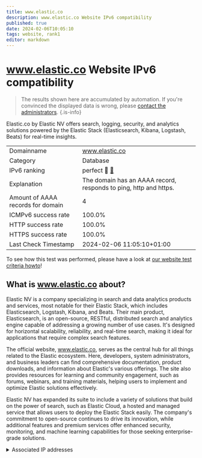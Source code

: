 ```yaml
---
title: www.elastic.co
description: www.elastic.co Website IPv6 compatibility
published: true
date: 2024-02-06T10:05:10
tags: website, rank1
editor: markdown
---
```


# www.elastic.co Website IPv6 compatibility

> The results shown here are accumulated by automation. If you're convinced the displayed data is wrong, please [contact the administrators](/howto/chat). 
{.is-info}

Elastic.co by Elastic NV offers search, logging, security, and analytics solutions powered by the Elastic Stack (Elasticsearch, Kibana, Logstash, Beats) for real-time insights.


|   |   |
| - | - |
| Domainname | www.elastic.co
| Category | Database |
| IPv6 ranking | perfect :1st_place_medal: [🔗](/howto/ranking) |
| Explanation | The domain has an AAAA record, responds to ping, http and https. |
| Amount of AAAA records for domain | 4 |
| ICMPv6 success rate | 100.0%|
| HTTP success rate | 100.0% |
| HTTPS success rate | 100.0% |
| Last Check Timestamp | 2024-02-06 11:05:10+01:00 |

To see how this test was performed, please have a look at [our website test criteria howto](/howto/testcriteria/website)!


## What is www.elastic.co about?
Elastic NV is a company specializing in search and data analytics products and services, most notable for their Elastic Stack, which includes Elasticsearch, Logstash, Kibana, and Beats. Their main product, Elasticsearch, is an open-source, RESTful, distributed search and analytics engine capable of addressing a growing number of use cases. It's designed for horizontal scalability, reliability, and real-time search, making it ideal for applications that require complex search features.

The official website, www.elastic.co, serves as the central hub for all things related to the Elastic ecosystem. Here, developers, system administrators, and business leaders can find comprehensive documentation, product downloads, and information about Elastic's various offerings. The site also provides resources for learning and community engagement, such as forums, webinars, and training materials, helping users to implement and optimize Elastic solutions effectively.

Elastic NV has expanded its suite to include a variety of solutions that build on the power of search, such as Elastic Cloud, a hosted and managed service that allows users to deploy the Elastic Stack easily. The company's commitment to open-source continues to drive its innovation, while additional features and premium services offer enhanced security, monitoring, and machine learning capabilities for those seeking enterprise-grade solutions.



<details>
<summary>Associated IP addresses</summary>

2a04:4e42:400::729

2a04:4e42:600::729

2a04:4e42::729

2a04:4e42:200::729

</details>
